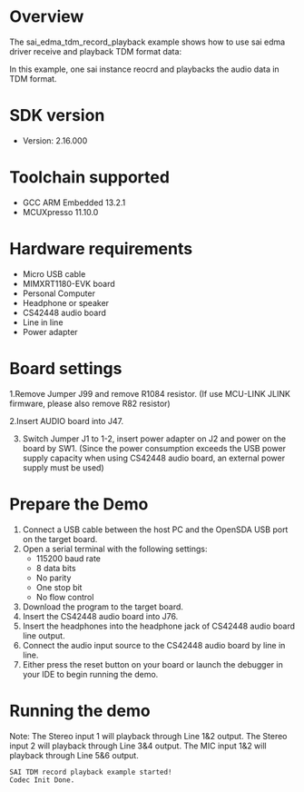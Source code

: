 Overview
========
The sai_edma_tdm_record_playback example shows how to use sai edma driver receive and playback TDM format data:

In this example, one sai instance reocrd and playbacks the audio data in TDM format.

SDK version
===========
- Version: 2.16.000

Toolchain supported
===================
- GCC ARM Embedded  13.2.1
- MCUXpresso  11.10.0

Hardware requirements
=====================
- Micro USB cable
- MIMXRT1180-EVK board
- Personal Computer
- Headphone or speaker
- CS42448 audio board
- Line in line
- Power adapter

Board settings
==============
1.Remove Jumper J99 and remove R1084 resistor.
(If use MCU-LINK JLINK firmware, please also remove R82 resistor)

2.Insert AUDIO board into J47.

3. Switch Jumper J1 to 1-2, insert power adapter on J2 and power on the board by SW1.
(Since the power consumption exceeds the USB power supply capacity when using CS42448 audio board, an external power supply must be used)

Prepare the Demo
================
1.  Connect a USB cable between the host PC and the OpenSDA USB port on the target board.
2.  Open a serial terminal with the following settings:
    - 115200 baud rate
    - 8 data bits
    - No parity
    - One stop bit
    - No flow control
3.  Download the program to the target board.
4.  Insert the CS42448 audio board into J76.
5.  Insert the headphones into the headphone jack of CS42448 audio board line output.
6.  Connect the audio input source to the CS42448 audio board by line in line.
7.  Either press the reset button on your board or launch the debugger in your IDE to begin running the demo.

Running the demo
================
Note:
The Stereo input 1 will playback through Line 1&2 output.
The Stereo input 2 will playback through Line 3&4 output.
The MIC input 1&2 will playback through Line 5&6 output.

~~~~~~~~~~~~~~~~~~~
SAI TDM record playback example started!
Codec Init Done.
~~~~~~~~~~~~~~~~~~~

